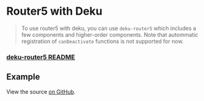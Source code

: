 # Router5 with Deku

> To use router5 with deku, you can use `deku-router5` which includes a few components and higher-order components. Note that autommatic registration of `canDeactivate` functions is not supported for now.

### [deku-router5 README](https://github.com/router5/deku-router5)

## Example

View the source [on GitHub](https://github.com/router5/examples/tree/master/apps/deku).

<div id="app"></div>
